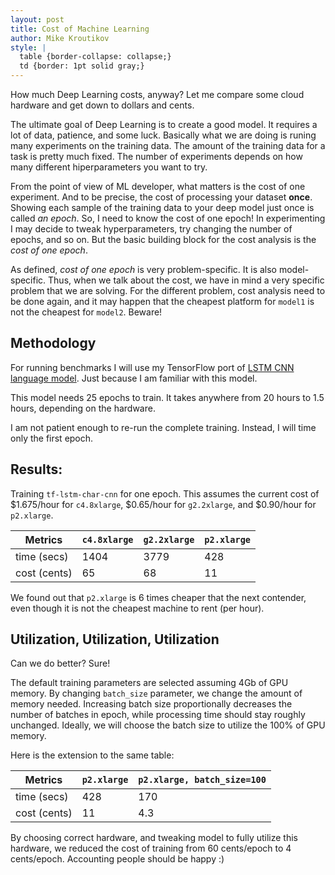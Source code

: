 ```yaml
---
layout: post
title: Cost of Machine Learning
author: Mike Kroutikov
style: |
  table {border-collapse: collapse;}
  td {border: 1pt solid gray;}
---
```


How much Deep Learning costs, anyway? Let me compare some cloud hardware and get down to dollars and cents.

The ultimate goal of Deep Learning is to create a good model. It requires a lot of data, patience, and some luck.
Basically what we are doing is runing many experiments on the training data. The amount of the training data for
a task is
pretty much fixed. The number of experiments depends on how many different hiperparameters you want to try.

From the point of view of ML developer, what matters is the cost of one experiment. And to be precise, the cost of
processing your dataset **once**. Showing each sample of the training data to your deep model just once is called 
*an epoch*. So, I need to know the cost of one epoch! In experimenting I may decide to tweak hyperparameters, try
changing the number of epochs, and so on. But the basic building block for the cost analysis is the *cost of one epoch*.

As defined, *cost of one epoch* is very problem-specific. It is also model-specific. Thus, when we talk about the cost,
we have in mind a very specific problem that we are solving. For the different problem, cost analysis need to be done
again, and it may happen that the cheapest platform for `model1` is not the cheapest for `model2`. Beware!

## Methodology
For running benchmarks I will use my TensorFlow port of
[LSTM CNN language model](https://github/com/mkroutikov/tf-lstm-char-cnn). Just because I am familiar with this model.

This model needs 25 epochs to train. It takes anywhere from 20 hours to 1.5 hours, depending on the hardware.

I am not patient enough to re-run the complete training. Instead, I will time only the first epoch.

## Results:

Training `tf-lstm-char-cnn` for one epoch. This assumes the current cost of $1.675/hour for `c4.8xlarge`, $0.65/hour
for `g2.2xlarge`, and $0.90/hour for `p2.xlarge`.

| Metrics       | `c4.8xlarge` | `g2.2xlarge` | `p2.xlarge` |
|---------------|--------------|--------------|-------------|
| time (secs)   | 1404         | 3779         | 428         |
| cost (cents)  |   65         |   68         | 11          |

We found out that `p2.xlarge` is 6 times cheaper that the next contender, even though it is not the cheapest machine
to rent (per hour).

## Utilization, Utilization, Utilization

Can we do better? Sure!

The default training parameters are selected assuming 4Gb of GPU memory. By changing `batch_size` parameter, we change
the amount of memory needed. Increasing batch size proportionally decreases the number of batches in epoch, while
processing time should stay roughly unchanged. Ideally, we will choose the batch size to utilize the 100% of GPU
memory.

Here is the extension to the same table:

| Metrics       | `p2.xlarge` | `p2.xlarge, batch_size=100` |
|---------------|-------------|-----------------------------|
| time (secs)   | 428         | 170                         |
| cost (cents)  | 11          | 4.3                         |

By choosing correct hardware, and tweaking model to fully utilize this hardware, we reduced the cost of training
from 60 cents/epoch to 4 cents/epoch. Accounting people should be happy :)
